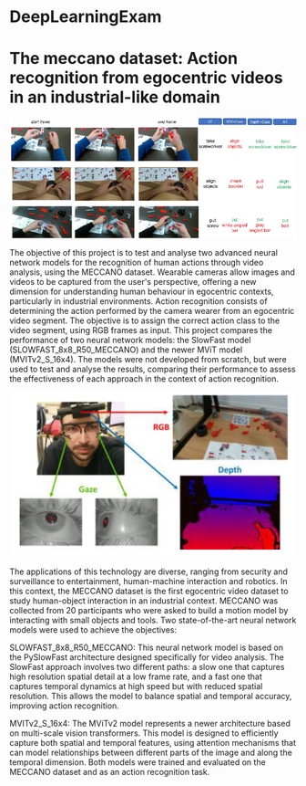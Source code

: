 # DeepLearningExam

# The meccano dataset: Action recognition from egocentric videos in an industrial-like domain

![alt text](https://github.com/francescogra/DeepLearningExam/blob/main/slide1.png)

The objective of this project is to test and analyse two advanced neural network models for the recognition of human actions through video analysis, using the MECCANO dataset. Wearable cameras allow images and videos to be captured from the user's perspective, offering a new dimension for understanding human behaviour in egocentric contexts, particularly in industrial environments.
Action recognition consists of determining the action performed by the camera wearer from an egocentric video segment. The objective is to assign the correct action class to the video segment, using RGB frames as input. This project compares the performance of two neural network models: the SlowFast model (SLOWFAST_8x8_R50_MECCANO) and the newer MViT model (MVITv2_S_16x4). The models were not developed from scratch, but were used to test and analyse the results, comparing their performance to assess the effectiveness of each approach in the context of action recognition.

![alt text](https://github.com/francescogra/DeepLearningExam/blob/main/slide2.png)

The applications of this technology are diverse, ranging from security and surveillance to entertainment, human-machine interaction and robotics. In this context, the MECCANO dataset is the first egocentric video dataset to study human-object interaction in an industrial context. MECCANO was collected from 20 participants who were asked to build a motion model by interacting with small objects and tools. Two state-of-the-art neural network models were used to achieve the objectives:

SLOWFAST_8x8_R50_MECCANO: This neural network model is based on the PySlowFast architecture designed specifically for video analysis. The SlowFast approach involves two different paths: a slow one that captures high resolution spatial detail at a low frame rate, and a fast one that captures temporal dynamics at high speed but with reduced spatial resolution. This allows the model to balance spatial and temporal accuracy, improving action recognition.

MVITv2_S_16x4: The MViTv2 model represents a newer architecture based on multi-scale vision transformers. This model is designed to efficiently capture both spatial and temporal features, using attention mechanisms that can model relationships between different parts of the image and along the temporal dimension. Both models were trained and evaluated on the MECCANO dataset and as an action recognition task.

